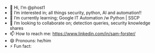 - 👋 Hi, I’m @phost1
- 👀 I’m interested in; all things security, python, AI and automation!!
- 🌱 I’m currently learning; Google IT Automation /w Python | SSCP
- 💞️ I’m looking to collaborate on; detection queries, security knowledge shares
- 📫 How to reach me: https://www.linkedin.com/in/sam-forster/
- 😄 Pronouns: he/him
- ⚡ Fun fact: 

<!---
phost1/phost1 is a ✨ special ✨ repository because its `README.md` (this file) appears on your GitHub profile.
You can click the Preview link to take a look at your changes.
--->
